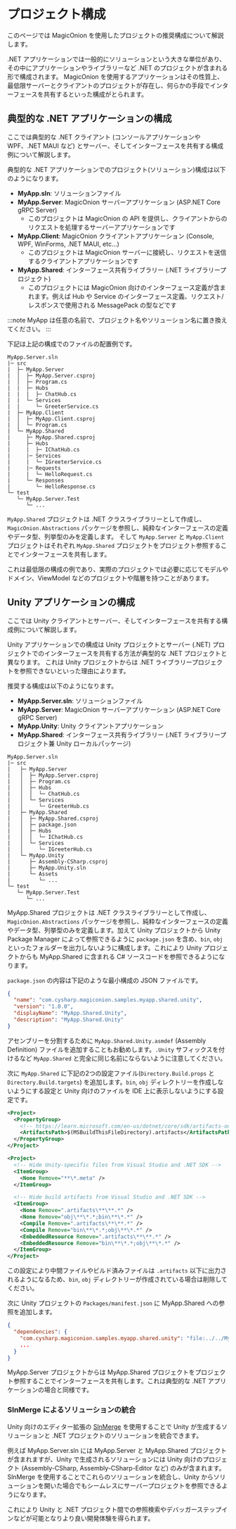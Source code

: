 # プロジェクト構成

このページでは MagicOnion を使用したプロジェクトの推奨構成について解説します。

.NET アプリケーションでは一般的にソリューションという大きな単位があり、その中にアプリケーションやライブラリーなど .NET のプロジェクトが含まれる形で構成されます。
MagicOnion を使用するアプリケーションはその性質上、最低限サーバーとクライアントのプロジェクトが存在し、何らかの手段でインターフェースを共有するといった構成がとられます。

## 典型的な .NET アプリケーションの構成

ここでは典型的な .NET クライアント (コンソールアプリケーションや WPF、.NET MAUI など) とサーバー、そしてインターフェースを共有する構成例について解説します。

典型的な .NET アプリケーションでのプロジェクト(ソリューション)構成は以下のようになります。

- **MyApp.sln**: ソリューションファイル
- **MyApp.Server**: MagicOnion サーバーアプリケーション (ASP.NET Core gRPC Server)
    - このプロジェクトは MagicOnion の API を提供し、クライアントからのリクエストを処理するサーバーアプリケーションです
- **MyApp.Client**: MagicOnion クライアントアプリケーション (Console, WPF, WinForms, .NET MAUI, etc...)
    - このプロジェクトは MagicOnion サーバーに接続し、リクエストを送信するクライアントアプリケーションです
- **MyApp.Shared**: インターフェース共有ライブラリー (.NET ライブラリープロジェクト)
    - このプロジェクトには MagicOnion 向けのインターフェース定義が含まれます。例えば Hub や Service のインターフェース定義、リクエスト/レスポンスで使用される MessagePack の型などです

:::note
MyApp は任意の名前で、プロジェクト名やソリューション名に置き換えてください。
:::

下記は上記の構成でのファイルの配置例です。

```plaintext
MyApp.Server.sln
|─ src
|  ├─ MyApp.Server
|  │  ├─ MyApp.Server.csproj
|  │  ├─ Program.cs
|  |  ├─ Hubs
|  |  |  ├─ ChatHub.cs
|  |  └─ Services
|  |     └─ GreeterService.cs
|  ├─ MyApp.Client
|  │  ├─ MyApp.Client.csproj
|  │  └─ Program.cs
|  └─ MyApp.Shared
|     ├─ MyApp.Shared.csproj
|     ├─ Hubs
|     |  ├─ IChatHub.cs
|     |─ Services
|     |  └─ IGreeterService.cs
|     |─ Requests
|     |  └─ HelloRequest.cs
|     └─ Responses
|        └─ HelloResponse.cs
└─ test
   └─ MyApp.Server.Test
      └─ ...
```

`MyApp.Shared` プロジェクトは .NET クラスライブラリーとして作成し、`MagicOnion.Abstractions` パッケージを参照し、純粋なインターフェースの定義やデータ型、列挙型のみを定義します。
そして `MyApp.Server` と `MyApp.Client` プロジェクトはそれぞれ `MyApp.Shared` プロジェクトをプロジェクト参照することでインターフェースを共有します。

これは最低限の構成の例であり、実際のプロジェクトでは必要に応じてモデルやドメイン、ViewModel などのプロジェクトや階層を持つことがあります。

## Unity アプリケーションの構成

ここでは Unity クライアントとサーバー、そしてインターフェースを共有する構成例について解説します。

Unity アプリケーションでの構成は Unity プロジェクトとサーバー (.NET) プロジェクトでのインターフェースを共有する方法が典型的な .NET プロジェクトと異なります。
これは Unity プロジェクトからは .NET ライブラリープロジェクトを参照できないといった理由によります。

推奨する構成は以下のようになります。

- **MyApp.Server.sln**: ソリューションファイル
- **MyApp.Server**: MagicOnion サーバーアプリケーション (ASP.NET Core gRPC Server)
- **MyApp.Unity**: Unity クライアントアプリケーション
- **MyApp.Shared**: インターフェース共有ライブラリー (.NET ライブラリープロジェクト兼 Unity ローカルパッケージ)

```plaintext
MyApp.Server.sln
|─ src
|   ├─ MyApp.Server
|   │  ├─ MyApp.Server.csproj
|   │  ├─ Program.cs
|   │  ├─ Hubs
|   │  │  └─ ChatHub.cs
|   │  └─ Services
|   │     └─ GreeterHub.cs
|   ├─ MyApp.Shared
|   │  ├─ MyApp.Shared.csproj
|   │  ├─ package.json
|   │  ├─ Hubs
|   │  │  └─ IChatHub.cs
|   │  └─ Services
|   │     └─ IGreeterHub.cs
|   └─ MyApp.Unity
|      ├─ Assembly-CSharp.csproj
|      ├─ MyApp.Unity.sln
|      └─ Assets
|         └─ ...
└─ test
   └─ MyApp.Server.Test
      └─ ...
```

MyApp.Shared プロジェクトは .NET クラスライブラリーとして作成し、`MagicOnion.Abstractions` パッケージを参照し、純粋なインターフェースの定義やデータ型、列挙型のみを定義します。加えて Unity プロジェクトから Unity Package Manager によって参照できるように `package.json` を含め、`bin`, `obj` といったフォルダーを出力しないように構成します。これにより Unity プロジェクトからも MyApp.Shared に含まれる C# ソースコードを参照できるようになります。

`package.json` の内容は下記のような最小構成の JSON ファイルです。

```json title="src/MyApp.Shared/package.json"
{
  "name": "com.cysharp.magiconion.samples.myapp.shared.unity",
  "version": "1.0.0",
  "displayName": "MyApp.Shared.Unity",
  "description": "MyApp.Shared.Unity"
}
```

アセンブリーを分割するために `MyApp.Shared.Unity.asmdef` (Assembly Definition) ファイルを追加することもお勧めします。`.Unity` サフィックスを付けるなど `MyApp.Shared` と完全に同じ名前にならないように注意してください。

次に `MyApp.Shared` に下記の2つの設定ファイル(`Directory.Build.props` と `Directory.Build.targets`) を追加します。`bin`, `obj` ディレクトリーを作成しないようにする設定と Unity 向けのファイルを IDE 上に表示しないようにする設定です。

```xml title="src/MyApp.Shared/Directory.Build.props"
<Project>
  <PropertyGroup>
    <!-- https://learn.microsoft.com/en-us/dotnet/core/sdk/artifacts-output -->
    <ArtifactsPath>$(MSBuildThisFileDirectory).artifacts</ArtifactsPath>
  </PropertyGroup>
</Project>
```

```xml title="src/MyApp.Shared/Directory.Build.targets"
<Project>
  <!-- Hide Unity-specific files from Visual Studio and .NET SDK -->
  <ItemGroup>
    <None Remove="**\*.meta" />
  </ItemGroup>

  <!-- Hide build artifacts from Visual Studio and .NET SDK -->
  <ItemGroup>
    <None Remove=".artifacts\**\**.*" />
    <None Remove="obj\**\*.*;bin\**\*.*" />
    <Compile Remove=".artifacts\**\**.*" />
    <Compile Remove="bin\**\*.*;obj\**\*.*" />
    <EmbeddedResource Remove=".artifacts\**\**.*" />
    <EmbeddedResource Remove="bin\**\*.*;obj\**\*.*" />
  </ItemGroup>
</Project>
```

この設定により中間ファイルやビルド済みファイルは `.artifacts` 以下に出力されるようになるため、`bin`, `obj` ディレクトリーが作成されている場合は削除してください。

次に Unity プロジェクトの `Packages/manifest.json` に MyApp.Shared への参照を追加します。

```json title="src/MyApp.Unity/Packages/manifest.json"
{
  "dependencies": {
    "com.cysharp.magiconion.samples.myapp.shared.unity": "file:../../MyApp.Shared",
    ...
  }
}
```

MyApp.Server プロジェクトからは MyApp.Shared プロジェクトをプロジェクト参照することでインターフェースを共有します。これは典型的な .NET アプリケーションの場合と同様です。

### SlnMerge によるソリューションの統合

Unity 向けのエディター拡張の [SlnMerge](https://github.com/Cysharp/SlnMerge) を使用することで Unity が生成するソリューションと .NET プロジェクトのソリューションを統合できます。

例えば MyApp.Server.sln には MyApp.Server と MyApp.Shared プロジェクトが含まれますが、Unity で生成されるソリューションには Unity 向けのプロジェクト (Assembly-CSharp, Assembly-CSharp-Editor など) のみが含まれます。SlnMerge を使用することでこれらのソリューションを統合し、Unity からソリューションを開いた場合でもシームレスにサーバープロジェクトを参照できるようになります。

これにより Unity と .NET プロジェクト間での参照検索やデバッガーステップインなどが可能となりより良い開発体験を得られます。

